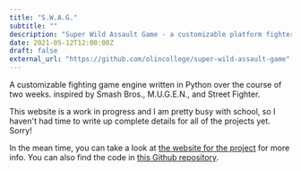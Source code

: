 ```yaml
---
title: "S.W.A.G."
subtitle: ""
description: "Super Wild Assault Game - a customizable platform fighter in Python"
date: 2021-05-12T12:00:00Z
draft: false
external_url: "https://github.com/olincollege/super-wild-assault-game"
---
```


A customizable fighting game engine written in Python over the course of two weeks. inspired by Smash Bros., M.U.G.E.N., and Street Fighter.

This website is a work in progress and I am pretty busy with school, so I haven't had time to write up complete details for all of the projects yet. Sorry!

In the mean time, you can take a look at [the website for the project](https://olincollege.github.io/super-wild-assault-game/) for more info. You can also find the code in [this Github repository](https://github.com/olincollege/super-wild-assault-game).
